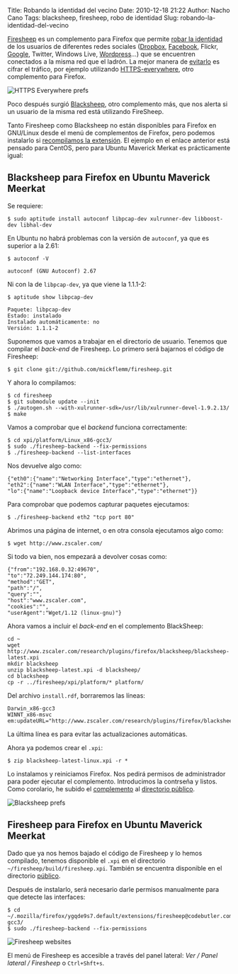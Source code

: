 Title: Robando la identidad del vecino
Date: 2010-12-18 21:22
Author: Nacho Cano
Tags: blacksheep, firesheep, robo de identidad
Slug: robando-la-identidad-del-vecino

[Firesheep][] es un complemento para Firefox que permite [robar la
identidad][] de los usuarios de diferentes redes sociales ([Dropbox][],
[Facebook][], Flickr, [Google][], Twitter, Windows Live,
[Wordpress][]...) que se encuentren conectados a la misma red que el
ladrón. La mejor manera de [evitarlo][] es cifrar el tráfico, por
ejemplo utilizando [HTTPS-everywhere][], otro complemento para Firefox.

![HTTPS Everywhere prefs]({static}/images/https-everywhere-prefs-300x110.png)

Poco después surgió [Blacksheep][], otro complemento más, que nos alerta
si un usuario de la misma red está utilizando FireSheep.

Tanto Firesheep como Blacksheep no están disponibles para Firefox en
GNU/Linux desde el menú de complementos de Firefox, pero podemos
instalarlo si [recompilamos la extensión][]. El ejemplo en el enlace
anterior está pensado para CentOS, pero para Ubuntu Maverick Merkat es
prácticamente igual:


Blacksheep para Firefox en Ubuntu Maverick Meerkat
--------------------------------------------------

Se requiere:

    $ sudo aptitude install autoconf libpcap-dev xulrunner-dev libboost-dev libhal-dev

En Ubuntu no habrá problemas con la versión de `autoconf`, ya que es
superior a la 2.61:

    $ autoconf -V

    autoconf (GNU Autoconf) 2.67

Ni con la de `libpcap-dev`, ya que viene la 1.1.1-2:

    $ aptitude show libpcap-dev

    Paquete: libpcap-dev
    Estado: instalado
    Instalado automáticamente: no
    Versión: 1.1.1-2

Suponemos que vamos a trabajar en el directorio de usuario. Tenemos que
compilar el _back-end_ de Firesheep. Lo primero será bajarnos el código
de Firesheep:

    $ git clone git://github.com/mickflemm/firesheep.git

Y ahora lo compilamos:

    $ cd firesheep
    $ git submodule update --init
    $ ./autogen.sh --with-xulrunner-sdk=/usr/lib/xulrunner-devel-1.9.2.13/
    $ make

Vamos a comprobar que el _backend_ funciona correctamente:

    $ cd xpi/platform/Linux_x86-gcc3/
    $ sudo ./firesheep-backend --fix-permissions
    $ ./firesheep-backend --list-interfaces

Nos devuelve algo como:

    {"eth0":{"name":"Networking Interface","type":"ethernet"},
    "eth2":{"name":"WLAN Interface","type":"ethernet"},
    "lo":{"name":"Loopback device Interface","type":"ethernet"}}

Para comprobar que podemos capturar paquetes ejecutamos:

    $ ./firesheep-backend eth2 "tcp port 80"

Abrimos una página de internet, o en otra consola ejecutamos algo como:

    $ wget http://www.zscaler.com/

Si todo va bien, nos empezará a devolver cosas como:

    {"from":"192.168.0.32:49670",
    "to":"72.249.144.174:80",
    "method":"GET",
    "path":"/",
    "query":"",
    "host":"www.zscaler.com",
    "cookies":"",
    "userAgent":"Wget/1.12 (linux-gnu)"}

Ahora vamos a incluir el _back-end_ en el complemento BlackSheep:

    cd ~
    wget http://www.zscaler.com/research/plugins/firefox/blacksheep/blacksheep-latest.xpi
    mkdir blacksheep
    unzip blacksheep-latest.xpi -d blacksheep/
    cd blacksheep
    cp -r ../firesheep/xpi/platform/* platform/

Del archivo `install.rdf`, borraremos las líneas:

    Darwin_x86-gcc3
    WINNT_x86-msvc
    em:updateURL="http://www.zscaler.com/research/plugins/firefox/blacksheep/update.rdf"

La última línea es para evitar las actualizaciones automáticas.

Ahora ya podemos crear el `.xpi`:

    $ zip blacksheep-latest-linux.xpi -r *

Lo instalamos y reiniciamos Firefox. Nos pedirá permisos de
administrador para poder ejecutar el complemento. Introducimos la
contrseña y listos. Como corolario, he subido el [complemento][] al
[directorio público][].

![Blacksheep prefs]({static}/images/blacksheep-preferences.png)

Firesheep para Firefox en Ubuntu Maverick Meerkat
-------------------------------------------------

Dado que ya nos hemos bajado el código de Firesheep y lo hemos
compilado, tenemos disponible el `.xpi` en el directorio
`~/firesheep/build/firesheep.xpi`. También se encuentra disponible en el
directorio [público][complemento].

Después de instalarlo, será necesario darle permisos manualmente para
que detecte las interfaces:

    $ cd ~/.mozilla/firefox/ygqde9s7.default/extensions/firesheep@codebutler.com/platform/Linux_x86-gcc3/
    $ sudo ./firesheep-backend --fix-permissions

![Firesheep websites]({static}/images/firesheep-websites-300x227.png)

El menú de Firesheep es accesible a través del panel lateral: *Ver /
Panel lateral / Firesheep* o `Ctrl+Shft+s`.

  [Firesheep]: http://codebutler.com/firesheep
    "Firesheep"
  [robar la identidad]: http://alt1040.com/2010/10/firesheep-facebook-google-twitter-windows-live-wordpress-google
    "robar la identidad"
  [Dropbox]: {filename}/admin/como-publicar-directorios-en-ubuntu-one-y-dropbox.md
    "cómo publicar directorios en ubuntu one y dropbox"
  [Facebook]: {filename}/hack/senoras-que-se-ponen-un-nombre-falso-en-facebook-pero-usan-su-direccion-de-correo-personal.md
    "señoras que se ponen un nombre falso en facebook pero usan su dirección de correo personal"
  [Google]: {filename}/hack/csrf-en-las-busquedas-de-google.md
    "csrf en las búsquedas de google"
  [Wordpress]: {filename}/admin/la-infame-actualizacion-de-wordpress-en-15-segundos.md
    "la infame actualización de wordpress en 15 segundos"
  [evitarlo]: http://alt1040.com/2010/11/como-protegerse-de-firesheep
    "evitarlo"
  [HTTPS-everywhere]: http://www.eff.org/https-everywhere
    "HTTPS-everywhere"
  [Blacksheep]: http://www.zscaler.com/blacksheep.html
    "Blacksheep"
  [recompilamos la extensión]: http://research.zscaler.com/2010/11/blacksheep-for-linux.html
    "recompilamos la extensión"
  [complemento]: http://ubuntuone.com/p/NoU/
    "complemento"
  [directorio público]: {filename}/admin/como-publicar-directorios-en-ubuntu-one-y-dropbox.md
    "directorio público"
